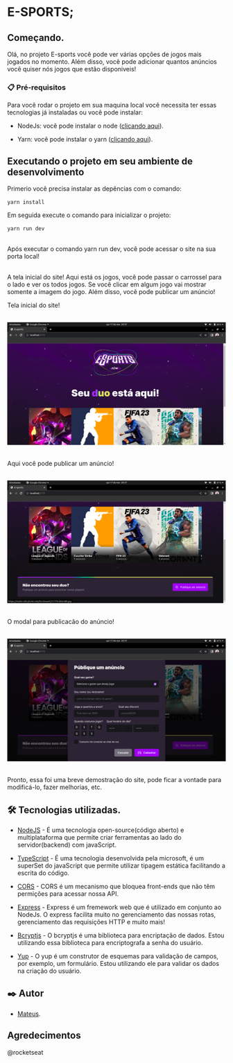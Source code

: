 # E-SPORTS;

## Começando.

Olá, no projeto E-sports você pode ver várias opções de jogos mais jogados no momento. Além disso, você pode adicionar quantos anúncios você quiser nós jogos que estão disponiveis!

### 📋 Pré-requisitos

Para você rodar o projeto em sua maquina local você necessita ter essas tecnologias já instaladas ou você pode instalar:

- NodeJs: você pode instalar o node ([clicando aqui](https://nodejs.org/en/download/)).

- Yarn: você pode instalar o yarn ([clicando aqui](https://classic.yarnpkg.com/lang/en/docs/install/#debian-stable)).

## Executando o projeto em seu ambiente de desenvolvimento

Primerio você precisa instalar as depências com o comando:

```
yarn install
```

Em seguida execute o comando para inicializar o projeto:

```
yarn run dev
```
<br>
Após executar o comando yarn run dev, você pode acessar o site na sua porta local!
<br><br>

A tela inicial do site! Aqui está os jogos, você pode passar o carrossel para o lado e ver os todos jogos. Se você clicar em algum jogo vai mostrar somente a imagem do jogo. Além disso, você pode publicar um anúncio!
<br>

Tela inicial do site!
<br><br>

<img aling="center" src="./images/imageOne.png" alt="image da tela inicial do site E-sposts.">
<br><br>

Aqui você pode publicar um anúncio!
<br><br>

<img aling="center" src="./images/imageThree.png" alt="image da tela inicial do site E-sposts.">
<br><br>

O modal para publicacão do anúncio!
<br><br>

<img aling="center" src="./images/imageTwo.png" alt="image da tela inicial do site E-sposts para públicar um anúncio.">
<br><br>

Pronto, essa foi uma breve demostração do site, pode ficar a vontade para modificá-lo, fazer melhorias, etc.

## 🛠️ Tecnologias utilizadas.

- [NodeJS](https://nodejs.org/en/about/) - É uma tecnologia open-source(código aberto) e multiplataforma que permite criar ferramentas ao lado do servidor(backend) com javaScript.

- [TypeScript](https://www.typescriptlang.org/) - É uma tecnologia desenvolvida pela microsoft, é um superSet do javaScript que permite utilizar tipagem estática facilitando a escrita do código.

- [CORS](https://www.npmjs.com/package/cors) - CORS é um mecanismo que bloquea front-ends que não têm permições para acessar nossa API.

- [Express](https://expressjs.com/pt-br/) - Express é um fremework web que é utilizado em conjunto ao NodeJs. O express facilita muito no gerenciamento das nossas rotas, gerenciamento das requisições HTTP e muito mais!

- [Bcryptjs](https://www.npmjs.com/package/bcryptjs) - O bcryptjs é uma biblioteca para encriptação de dados. Estou utilizando essa biblioteca para encriptografa a senha do usuário.

- [Yup](https://www.npmjs.com/package/yup) - O yup é um construtor de esquemas para validação de campos, por exemplo, um formulário. Estou utilizando ele para
  validar os dados na criação do usuário.

## ✒️ Autor

- [Mateus](https://github.com/mateusfelixdias).

## Agredecimentos 
@rocketseat